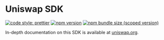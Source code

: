 # Uniswap SDK

[![code style: prettier](https://img.shields.io/badge/code_style-prettier-ff69b4.svg?style=flat-square)](https://github.com/prettier/prettier)
[![npm version](https://img.shields.io/npm/v/@uniswap/sdk/uniswap-v1.svg)](https://www.npmjs.com/package/@uniswap/sdk/v/uniswap-v1)
[![npm bundle size (scoped version)](https://img.shields.io/bundlephobia/minzip/@uniswap/sdk/uniswap-v1.svg)](https://bundlephobia.com/result?p=@uniswap/sdk@uniswap-v1)

In-depth documentation on this SDK is available at [uniswap.org](https://uniswap.org/docs/v1/SDK/getting-started/).

